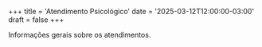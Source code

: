 +++
title = 'Atendimento Psicológico'
date = '2025-03-12T12:00:00-03:00'
draft = false
+++

Informações gerais sobre os atendimentos.
